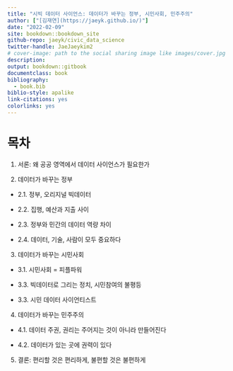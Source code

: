 ```yaml
---
title: "시빅 데이터 사이언스: 데이터가 바꾸는 정부, 시민사회, 민주주의"
author: ["[김재연](https://jaeyk.github.io/)"]
date: "2022-02-09"
site: bookdown::bookdown_site
github-repo: jaeyk/civic_data_science
twitter-handle: JaeJaeykim2
# cover-image: path to the social sharing image like images/cover.jpg
description:
output: bookdown::gitbook
documentclass: book
bibliography:
  - book.bib
biblio-style: apalike
link-citations: yes
colorlinks: yes
---
```


# 목차

1. 서론: 왜 공공 영역에서 데이터 사이언스가 필요한가

2. 데이터가 바꾸는 정부

  - 2.1. 정부, 오리지널 빅데이터

  - 2.2. 집행, 예산과 지출 사이

  - 2.3. 정부와 민간의 데이터 역량 차이

  - 2.4. 데이터, 기술, 사람이 모두 중요하다

3. 데이터가 바꾸는 시민사회

  - 3.1. 시민사회 = 피플파워

  - 3.3. 빅데이터로 그리는 정치, 시민참여의 불평등  

  - 3.3. 시민 데이터 사이언티스트

4. 데이터가 바꾸는 민주주의

  - 4.1. 데이터 주권, 권리는 주어지는 것이 아니라 만들어진다

  - 4.2. 데이터가 있는 곳에 권력이 있다

5. 결론: 편리할 것은 편리하게, 불편할 것은 불편하게
